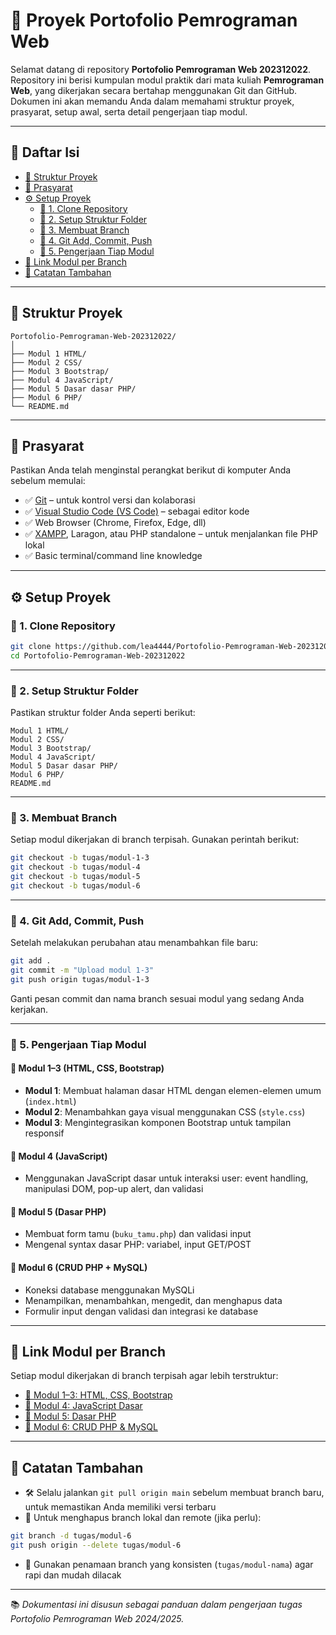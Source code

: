 
# 📁 Proyek Portofolio Pemrograman Web

Selamat datang di repository **Portofolio Pemrograman Web 202312022**.  
Repository ini berisi kumpulan modul praktik dari mata kuliah **Pemrograman Web**, yang dikerjakan secara bertahap menggunakan Git dan GitHub.  
Dokumen ini akan memandu Anda dalam memahami struktur proyek, prasyarat, setup awal, serta detail pengerjaan tiap modul.

---

## 📌 Daftar Isi

- [📁 Struktur Proyek](#-struktur-proyek)
- [🧰 Prasyarat](#-prasyarat)
- [⚙️ Setup Proyek](#️-setup-proyek)
  - [🔻 1. Clone Repository](#1-clone-repository)
  - [📂 2. Setup Struktur Folder](#2-setup-struktur-folder)
  - [🌿 3. Membuat Branch](#3-membuat-branch)
  - [💾 4. Git Add, Commit, Push](#4-git-add-commit-push)
  - [🧱 5. Pengerjaan Tiap Modul](#5-pengerjaan-tiap-modul)
- [📎 Link Modul per Branch](#-link-modul-per-branch)
- [📌 Catatan Tambahan](#-catatan-tambahan)

---

## 📁 Struktur Proyek

```
Portofolio-Pemrograman-Web-202312022/
│
├── Modul 1 HTML/
├── Modul 2 CSS/
├── Modul 3 Bootstrap/
├── Modul 4 JavaScript/
├── Modul 5 Dasar dasar PHP/
├── Modul 6 PHP/
└── README.md
```

---

## 🧰 Prasyarat

Pastikan Anda telah menginstal perangkat berikut di komputer Anda sebelum memulai:

- ✅ [Git](https://git-scm.com/) – untuk kontrol versi dan kolaborasi
- ✅ [Visual Studio Code (VS Code)](https://code.visualstudio.com/) – sebagai editor kode
- ✅ Web Browser (Chrome, Firefox, Edge, dll)
- ✅ [XAMPP](https://www.apachefriends.org/index.html), Laragon, atau PHP standalone – untuk menjalankan file PHP lokal
- ✅ Basic terminal/command line knowledge

---

## ⚙️ Setup Proyek

### 🔻 1. Clone Repository

```bash
git clone https://github.com/lea4444/Portofolio-Pemrograman-Web-202312022.git
cd Portofolio-Pemrograman-Web-202312022
```

---

### 📂 2. Setup Struktur Folder

Pastikan struktur folder Anda seperti berikut:

```plaintext
Modul 1 HTML/
Modul 2 CSS/
Modul 3 Bootstrap/
Modul 4 JavaScript/
Modul 5 Dasar dasar PHP/
Modul 6 PHP/
README.md
```

---

### 🌿 3. Membuat Branch

Setiap modul dikerjakan di branch terpisah. Gunakan perintah berikut:

```bash
git checkout -b tugas/modul-1-3
git checkout -b tugas/modul-4
git checkout -b tugas/modul-5
git checkout -b tugas/modul-6
```

---

### 💾 4. Git Add, Commit, Push

Setelah melakukan perubahan atau menambahkan file baru:

```bash
git add .
git commit -m "Upload modul 1-3"
git push origin tugas/modul-1-3
```

Ganti pesan commit dan nama branch sesuai modul yang sedang Anda kerjakan.

---

### 🧱 5. Pengerjaan Tiap Modul

#### 📘 Modul 1–3 (HTML, CSS, Bootstrap)
- **Modul 1**: Membuat halaman dasar HTML dengan elemen-elemen umum (`index.html`)
- **Modul 2**: Menambahkan gaya visual menggunakan CSS (`style.css`)
- **Modul 3**: Mengintegrasikan komponen Bootstrap untuk tampilan responsif

#### 📙 Modul 4 (JavaScript)
- Menggunakan JavaScript dasar untuk interaksi user: event handling, manipulasi DOM, pop-up alert, dan validasi

#### 📗 Modul 5 (Dasar PHP)
- Membuat form tamu (`buku_tamu.php`) dan validasi input
- Mengenal syntax dasar PHP: variabel, input GET/POST

#### 📕 Modul 6 (CRUD PHP + MySQL)
- Koneksi database menggunakan MySQLi
- Menampilkan, menambahkan, mengedit, dan menghapus data
- Formulir input dengan validasi dan integrasi ke database

---

## 📎 Link Modul per Branch

Setiap modul dikerjakan di branch terpisah agar lebih terstruktur:

- [📄 Modul 1–3: HTML, CSS, Bootstrap](https://github.com/lea4444/Portofolio-Pemrograman-Web-202312022/tree/tugas/modul-1-3)
- [📄 Modul 4: JavaScript Dasar](https://github.com/lea4444/Portofolio-Pemrograman-Web-202312022/tree/tugas/modul-4-javascript)
- [📄 Modul 5: Dasar PHP](https://github.com/lea4444/Portofolio-Pemrograman-Web-202312022/tree/tugas/modul-5-dasarphp)
- [📄 Modul 6: CRUD PHP & MySQL](https://github.com/lea4444/Portofolio-Pemrograman-Web-202312022/tree/tugas/modul-6-php-lanjutan)

---

## 📌 Catatan Tambahan

- 🛠️ Selalu jalankan `git pull origin main` sebelum membuat branch baru, untuk memastikan Anda memiliki versi terbaru
- 🧹 Untuk menghapus branch lokal dan remote (jika perlu):

```bash
git branch -d tugas/modul-6
git push origin --delete tugas/modul-6
```

- 📝 Gunakan penamaan branch yang konsisten (`tugas/modul-nama`) agar rapi dan mudah dilacak

---

📚 *Dokumentasi ini disusun sebagai panduan dalam pengerjaan tugas Portofolio Pemrograman Web 2024/2025.*  

